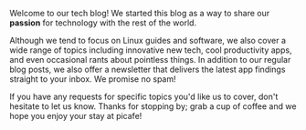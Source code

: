Welcome to our tech blog! We started this blog as a way to share our __passion__ for technology with the rest of the world.

Although we tend to focus on Linux guides and software, we also cover a wide range of topics including innovative new tech, cool productivity apps, and even occasional rants about pointless things. In addition to our regular blog posts, we also offer a newsletter that delivers the latest app findings straight to your inbox. We promise no spam!

If you have any requests for specific topics you'd like us to cover, don't hesitate to let us know. Thanks for stopping by; grab a cup of coffee and we hope you enjoy your stay at picafe!